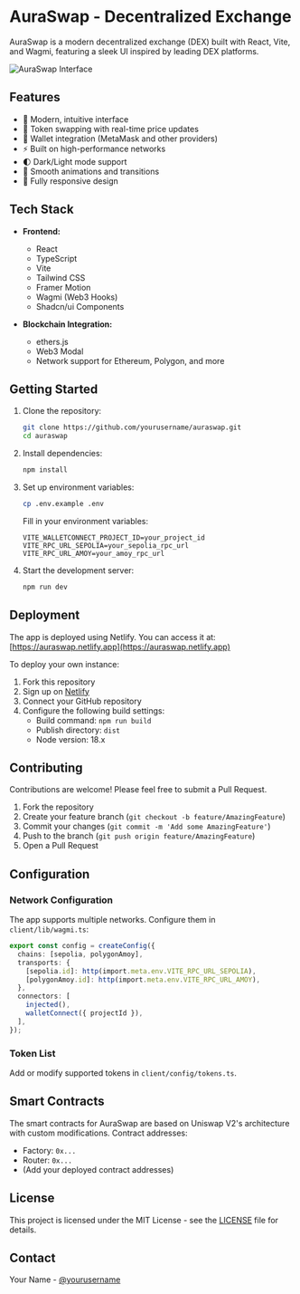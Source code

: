 # AuraSwap - Decentralized Exchange

AuraSwap is a modern decentralized exchange (DEX) built with React, Vite, and Wagmi, featuring a sleek UI inspired by leading DEX platforms.

![AuraSwap Interface](https://your-screenshot-url.png)

## Features

- 🌟 Modern, intuitive interface
- 💱 Token swapping with real-time price updates
- 👛 Wallet integration (MetaMask and other providers)
- ⚡ Built on high-performance networks
- 🌓 Dark/Light mode support
- 🎨 Smooth animations and transitions
- 📱 Fully responsive design

## Tech Stack

- **Frontend:**
  - React
  - TypeScript
  - Vite
  - Tailwind CSS
  - Framer Motion
  - Wagmi (Web3 Hooks)
  - Shadcn/ui Components

- **Blockchain Integration:**
  - ethers.js
  - Web3 Modal
  - Network support for Ethereum, Polygon, and more

## Getting Started

1. Clone the repository:
   ```bash
   git clone https://github.com/yourusername/auraswap.git
   cd auraswap
   ```

2. Install dependencies:
   ```bash
   npm install
   ```

3. Set up environment variables:
   ```bash
   cp .env.example .env
   ```
   Fill in your environment variables:
   ```
   VITE_WALLETCONNECT_PROJECT_ID=your_project_id
   VITE_RPC_URL_SEPOLIA=your_sepolia_rpc_url
   VITE_RPC_URL_AMOY=your_amoy_rpc_url
   ```

4. Start the development server:
   ```bash
   npm run dev
   ```

## Deployment

The app is deployed using Netlify. You can access it at: [https://auraswap.netlify.app](https://auraswap.netlify.app)

To deploy your own instance:

1. Fork this repository
2. Sign up on [Netlify](https://www.netlify.com/)
3. Connect your GitHub repository
4. Configure the following build settings:
   - Build command: `npm run build`
   - Publish directory: `dist`
   - Node version: 18.x

## Contributing

Contributions are welcome! Please feel free to submit a Pull Request.

1. Fork the repository
2. Create your feature branch (`git checkout -b feature/AmazingFeature`)
3. Commit your changes (`git commit -m 'Add some AmazingFeature'`)
4. Push to the branch (`git push origin feature/AmazingFeature`)
5. Open a Pull Request

## Configuration

### Network Configuration

The app supports multiple networks. Configure them in `client/lib/wagmi.ts`:

```typescript
export const config = createConfig({
  chains: [sepolia, polygonAmoy],
  transports: {
    [sepolia.id]: http(import.meta.env.VITE_RPC_URL_SEPOLIA),
    [polygonAmoy.id]: http(import.meta.env.VITE_RPC_URL_AMOY),
  },
  connectors: [
    injected(),
    walletConnect({ projectId }),
  ],
});
```

### Token List

Add or modify supported tokens in `client/config/tokens.ts`.

## Smart Contracts

The smart contracts for AuraSwap are based on Uniswap V2's architecture with custom modifications. Contract addresses:

- Factory: `0x...`
- Router: `0x...`
- (Add your deployed contract addresses)

## License

This project is licensed under the MIT License - see the [LICENSE](LICENSE) file for details.

## Contact

Your Name - [@yourusername](https://twitter.com/yourusername)
